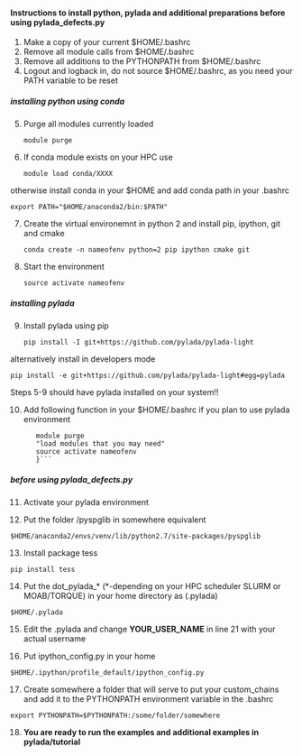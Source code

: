 #### Instructions to install python, pylada and additional preparations before using pylada_defects.py

1. Make a copy of your current $HOME/.bashrc
2. Remove all module calls from $HOME/.bashrc
3. Remove all additions to the PYTHONPATH from $HOME/.bashrc
4. Logout and logback in, do not source $HOME/.bashrc, as you need your PATH variable to be reset

##### installing python using conda 

5. Purge all modules currently loaded

   ```module purge```

6. If conda module exists on your HPC use

   ```module load conda/XXXX```

otherwise install conda in your $HOME and add conda path in your .bashrc

   ```export PATH="$HOME/anaconda2/bin:$PATH"```

7. Create the virtual environemnt in python 2 and install pip, ipython, git and cmake

   ```conda create -n nameofenv python=2 pip ipython cmake git```

8. Start the environment

   ```source activate nameofenv```

##### installing pylada

9. Install pylada using pip

   ```pip install -I git+https://github.com/pylada/pylada-light```

alternatively install in developers mode

   ```pip install -e git+https://github.com/pylada/pylada-light#egg=pylada```

Steps 5-9 should have pylada installed on your system!!

10. Add following function in your $HOME/.bashrc if you plan to use pylada environment 

    ```pyladaenv() {
       module purge
       "load modules that you may need"
       source activate nameofenv
       }```

##### before using pylada_defects.py

11. Activate your pylada environment

12. Put the folder /pyspglib in somewhere equivalent

   ```$HOME/anaconda2/envs/venv/lib/python2.7/site-packages/pyspglib```

13. Install package tess

   ```pip install tess```

14. Put the dot_pylada_* (*-depending on your HPC scheduler SLURM or MOAB/TORQUE)
in your home directory as (.pylada)

   ```$HOME/.pylada```

15. Edit the .pylada and change **YOUR_USER_NAME** in line 21 with your actual username

16. Put ipython_config.py in your home

   ```$HOME/.ipython/profile_default/ipython_config.py```

17. Create somewhere a folder that will serve to put your custom_chains
and add it to the PYTHONPATH environment variable in the .bashrc

   ```export PYTHONPATH=$PYTHONPATH:/some/folder/somewhere```

18. **You are ready to run the examples and additional examples in pylada/tutorial**
